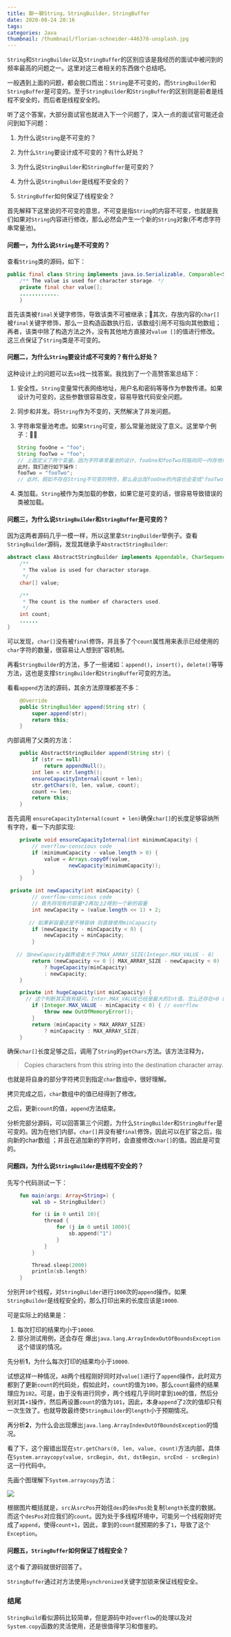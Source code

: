 ```yaml
---
title: 聊一聊String，StringBuilder，StringBuffer
date: 2020-08-24 20:16
tags: 
categories: Java
thumbnail: /thumbnail/florian-schneider-446378-unsplash.jpg
---
```


`String`和`StringBuilder`以及`StringBuffer`的区别应该是我经历的面试中被问到的频率最高的问题之一。这里对这三者相关的东西做个总结吧。

<!-- more -->

一般遇到上面的问题，都会脱口而出：`String`是不可变的，而`StringBuilder`和`StringBuffer`是可变的。至于`StringBuilder`和`StringBuffer`的区别则是前者是线程不安全的，而后者是线程安全的。

听了这个答案，大部分面试官也就进入下一个问题了，深入一点的面试官可能还会问到如下问题：

1. 为什么说`String`是不可变的？

2. 为什么`String`要设计成不可变的？有什么好处？
3. 为什么说`StringBuilder`和`StringBuffer`是可变的？
4. 为什么说`StringBuilder`是线程不安全的？
5. `StringBuffer`如何保证了线程安全？

首先解释下这里说的不可变的意思，不可变是指`String`的内容不可变，也就是我们如果对`String`内容进行修改，那么必然会产生一个新的`String`对象(不考虑字符串常量池)。

#### 问题一，为什么说`String`是不可变的？

查看`String`类的源码，如下：

```Java
public final class String implements java.io.Serializable, Comparable<String>, CharSequence {
    /** The value is used for character storage. */
    private final char value[];
    .............
    }
```

首先该类被`final`关键字修饰，导致该类不可被继承；其次，存放内容的`char[]`被`final`关键字修饰，那么一旦构造函数执行后，该数组引用不可指向其他数组；再者，该类中除了构造方法之外，没有其他地方直接对`value []`的值进行修改。这三点保证了`String`类是不可变的。

#### 问题二，为什么`String`要设计成不可变的？有什么好处？

这种设计上的问题可以去`so`找一找答案。我找到了一个高赞答案总结下：

1. 安全性。`String`变量常代表网络地址，用户名和密码等等作为参数传递。如果设计为可变的，这些参数很容易改变，容易导致代码安全问题。

2. 同步和并发。将`String`作为不变的，天然解决了并发问题。

3. 字符串常量池考虑。如果`String`可变，那么常量池就没了意义。这里举个例子：

   ```java
   String fooOne = "foo";
   String fooTwo = "foo";
   // 上面定义了两个变量。因为字符串常量池的设计，fooOne和fooTwo将指向同一内存地址。
   此时，我们进行如下操作：
   fooTwo = "fooTwo";
   // 此时，假如不存在String不可变的特性，那么会出现fooOne的内容也会变成"fooTwo"的情况，这显然是会出问题的，而String的不变性则解决了这个问题。
   ```

4. 类加载。`String`被作为类加载的参数，如果它是可变的话，很容易导致错误的类被加载。

#### 问题三，为什么说`StringBuilder`和`StringBuffer`是可变的？

因为这两者源码几乎一模一样，所以这里拿`StringBuilder`举例子。查看`StringBuilder`源码，发现其继承于`AbstractStringBuilder`:

```Java
abstract class AbstractStringBuilder implements Appendable, CharSequence {
    /**
     * The value is used for character storage.
     */
    char[] value;

    /**
     * The count is the number of characters used.
     */
    int count;
    ......
}
```

可以发现，`char[]`没有被`final`修饰，并且多了个`count`属性用来表示已经使用的`char`字符的数量，很容易让人想到扩容机制。

再看`StringBuilder`的方法，多了一些诸如：`append()`，`insert()`，`delete()`等等方法，这也是支撑`StringBuilder`和`StringBuffer`可变的方法。

看看`append`方法的源码，其余方法原理都差不多：

```java
    @Override
    public StringBuilder append(String str) {
        super.append(str);
        return this;
    }
```

内部调用了父类的方法：

```java
    public AbstractStringBuilder append(String str) {
        if (str == null)
            return appendNull();
        int len = str.length();
        ensureCapacityInternal(count + len);
        str.getChars(0, len, value, count);
        count += len;
        return this;
    }
```

首先调用 `ensureCapacityInternal(count + len)`确保`char[]`的长度足够容纳所有字符，看一下内部实现:

```Java
    private void ensureCapacityInternal(int minimumCapacity) {
        // overflow-conscious code
        if (minimumCapacity - value.length > 0) {
            value = Arrays.copyOf(value,
                    newCapacity(minimumCapacity));
        }
    }

 private int newCapacity(int minCapacity) {
        // overflow-conscious code
        // 首先将现有的容量*2再加上2得到一个新的容量
        int newCapacity = (value.length << 1) + 2;
  
       // 如果新容量还是不够容纳 则直接使用minCapacity
        if (newCapacity - minCapacity < 0) {
            newCapacity = minCapacity;
        }
   
   // 当newCapacity越界或者大于了MAX_ARRAY_SIZE(Integer.MAX_VALUE - 8) 
        return (newCapacity <= 0 || MAX_ARRAY_SIZE - newCapacity < 0)
            ? hugeCapacity(minCapacity)
            : newCapacity;
    }

    private int hugeCapacity(int minCapacity) {
      // 这个判断其实我有疑问，Inter.MAX_VALUE已经是最大的Int值，怎么还存在<0 的情况，实际上当minCapacity越界时，这个等式是成立的
        if (Integer.MAX_VALUE - minCapacity < 0) { // overflow
            throw new OutOfMemoryError();
        }
        return (minCapacity > MAX_ARRAY_SIZE)
            ? minCapacity : MAX_ARRAY_SIZE;
    }
```

确保`char[]`长度足够之后，调用了`String`的`getChars`方法。该方法注释为，

> Copies characters from this string into the destination character array.

也就是将自身的部分字符拷贝到指定`char`数组中，很好理解。

拷贝完成之后，`char`数组中的值已经得到了修改。

之后，更新`count`的值，`append`方法结束。

分析完部分源码，可以回答第三个问题，为什么`StringBuilder`和`StringBuffer`是可变的。因为在他们内部，`char[]`并没有被`final`修饰，因此可以在扩容之后，指向新的char数组 ；并且在追加新的字符时，会直接修改`char[]`的值。因此是可变的。

#### 问题四，为什么说`StringBuilder`是线程不安全的？

先写个代码测试一下：

```Kotlin
    fun main(args: Array<String>) {
        val sb = StringBuilder()

        for (i in 0 until 10){
            thread {
                for (j in 0 until 1000){
                    sb.append("1")
                }
            }
        }

        Thread.sleep(2000)
        println(sb.length)
    }
```

分别开`10`个线程，对`StringBuilder`进行`1000`次的`append`操作。如果`StringBuilder`是线程安全的，那么打印出来的长度应该是`10000`.

可是实际上的结果是：

1. 每次打印的结果均小于`10000`.
2. 部分测试用例，还会存在 爆出`java.lang.ArrayIndexOutOfBoundsException`这个错误的情况。

先分析**1**，为什么每次打印的结果均小于`10000`.

试想这样一种情况，`AB`两个线程刚好同时对`value[]`进行了`append`操作，此时双方都到了更新`count`的代码处，假如此时，`count`的值为`100`，那么`count`最终的结果理应为`102`。可是，由于没有进行同步，两个线程几乎同时拿到`100`的值，然后分别对其`+1`操作，然后再设置`count`的值为`101`，因此，本身`append`了`2`次的值却只有一次生效了。也就导致最终使`StringBuilder`的`length`小于预期情况。

再分析**2**，为什么会出现爆出`java.lang.ArrayIndexOutOfBoundsException`的情况。

看了下，这个报错出现在`str.getChars(0, len, value, count)`方法内部，具体在`System.arraycopy(value, srcBegin, dst, dstBegin, srcEnd - srcBegin)`这一行代码中。

先画个图理解下`System.arraycopy`方法：

![](https://i.loli.net/2020/08/25/9GVPnfJum7EsDCy.png)

根据图片概括就是，`src`从`srcPos`开始往`des`的`desPos`处复制`length`长度的数据。而这个`desPos`对应我们的`count`。因为处于多线程环境中，可能另一个线程刚好完成了`append`，使得`count+1`，因此，拿到的`count`就预期的多了`1`，导致了这个`Exception`。

#### 问题五，`StringBuffer`如何保证了线程安全？

这个看了源码就很好回答了。

`StringBuffer`通过对方法使用`synchronized`关键字加锁来保证线程安全。

### 结尾

`StringBuild`看似源码比较简单，但是源码中对`overflow`的处理以及对`System.copy`函数的灵活使用，还是很值得学习和借鉴的。